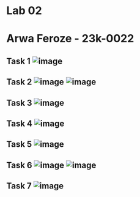 # Lab 02
# Arwa Feroze - 23k-0022
## Task 1 ![image](https://github.com/arwa007/PfFall23/assets/142319755/1b707e12-3600-48f8-8e6c-21bf5232a1eb)
## Task 2 ![image](https://github.com/arwa007/PfFall23/assets/142319755/9098a782-4cb9-472a-8de2-5a86944382d3) ![image](https://github.com/arwa007/PfFall23/assets/142319755/98ee4693-4515-4c5d-9b47-15ceb23e43c7)
## Task 3 ![image](https://github.com/arwa007/PfFall23/assets/142319755/9543b79e-2e91-4dfa-9b99-a226c9366654)
## Task 4 ![image](https://github.com/arwa007/PfFall23/assets/142319755/8e132d7a-0fa9-49bb-a153-77098745b27c)
## Task 5 ![image](https://github.com/arwa007/PfFall23/assets/142319755/de280b8e-ec92-4102-bd4f-0566dcb06ffd) 
## Task 6 ![image](https://github.com/arwa007/PfFall23/assets/142319755/99e84f27-098d-447f-816e-4ced880af153) ![image](https://github.com/arwa007/PfFall23/assets/142319755/be1fbfbc-3d06-4dfb-9983-5367da2220dd)
## Task 7 ![image](https://github.com/arwa007/PfFall23/assets/142319755/843f1085-ae45-4f40-9a44-d4144cbd5a7c)
